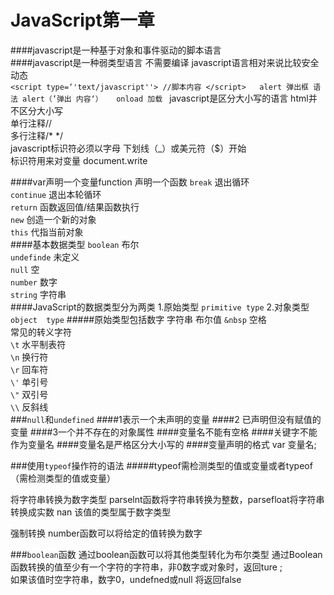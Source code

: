 
JavaScript第一章
==
####javascript是一种基于对象和事件驱动的脚本语言  
####javascript是一种弱类型语言 不需要编译 javascript语言相对来说比较安全  动态   
      ``<script type=‘'text/javascript''>
          //脚本内容
        </script>  
      alert 弹出框 语法 alert（’弹出 内容‘）  
        onload 加载
        `` 
javascript是区分大小写的语言 html并不区分大小写  
单行注释//  
多行注释/* */  
javascript标识符必须以字母 下划线（_）或美元符（$）开始  
标识符用来对变量 document.write

####var声明一个变量function 声明一个函数
`break`            退出循环  
`continue`       退出本轮循环  
`return`           函数返回值/结果函数执行  
`new`              创造一个新的对象  
`this`               代指当前对象  
####基本数据类型
`boolean`         布尔  
`undefinde`      未定义  
`null`                空  
`number`          数字  
`string`             字符串  
####JavaScript的数据类型分为两类
1.原始类型 `primitive type`
2.对象类型 `object  type`
#####原始类型包括数字 字符串 布尔值
`&nbsp` 空格  
 常见的转义字符  
`\t`    水平制表符  
`\n`   换行符  
`\r`    回车符  
`\'`    单引号  
`\"`   双引号  
`\\`   反斜线  
###`null`和`undefined`
####1表示一个未声明的变量 
####2 已声明但没有赋值的变量
####3一个并不存在的对象属性
####变量名不能有空格
####关键字不能作为变量名
####变量名是严格区分大小写的
####变量声明的格式  var 变量名;


###使用`typeof`操作符的语法
#####typeof需检测类型的值或变量或者typeof（需检测类型的值或变量）

将字符串转换为数字类型
parselnt函数将字符串转换为整数，parsefloat将字符串转换成实数
nan 该值的类型属于数字类型 

强制转换
number函数可以将给定的值转换为数字

###`boolean`函数
通过boolean函数可以将其他类型转化为布尔类型
通过Boolean函数转换的值至少有一个字符的字符串，非0数字或对象时，返回ture ;  
如果该值时空字符串，数字0，undefned或null 将返回false

